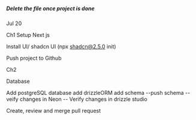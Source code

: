 ##### Delete the file once project is done

Jul 20

Ch1
Setup Next js

Install UI/ shadcn UI (npx shadcn@2.5.0 init)

Push project to Github

Ch2

Database

Add postgreSQL database
add drizzleORM
add schema
--push schema
--veify changes in Neon
-- Verify changes in drizzle studio

Create, review and merge pull request
